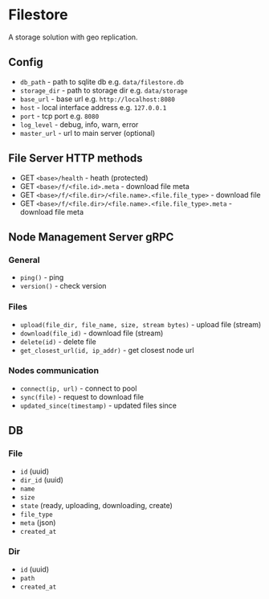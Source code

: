 # Filestore

A storage solution with geo replication.

## Config

- `db_path` - path to sqlite db e.g. `data/filestore.db`
- `storage_dir` - path to storage dir e.g. `data/storage`
- `base_url` - base url e.g. `http://localhost:8080`
- `host` - local interface address e.g. `127.0.0.1`
- `port` - tcp port e.g. `8080`
- `log_level` - debug, info, warn, error
- `master_url` - url to main server (optional)

## File Server HTTP methods

- GET `<base>/health` - heath (protected)
- GET `<base>/f/<file.id>.meta` - download file meta
- GET `<base>/f/<file.dir>/<file.name>.<file.file_type>` - download file
- GET `<base>/f/<file.dir>/<file.name>.<file.file_type>.meta` - download file meta

## Node Management Server gRPC

### General

- `ping()` - ping
- `version()` - check version

### Files

- `upload(file_dir, file_name, size, stream bytes)` - upload file (stream)
- `download(file_id)` - download file (stream)
- `delete(id)` - delete file
- `get_closest_url(id, ip_addr)` - get closest node url

### Nodes communication

- `connect(ip, url)` - connect to pool
- `sync(file)` - request to download file
- `updated_since(timestamp)` - updated files since

## DB

### File

- `id` (uuid)
- `dir_id` (uuid)
- `name`
- `size`
- `state` (ready, uploading, downloading, create)
- `file_type`
- `meta` (json)
- `created_at`

### Dir

- `id` (uuid)
- `path`
- `created_at`

